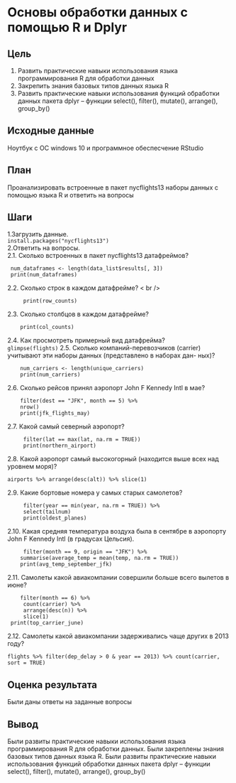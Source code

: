 # Основы обработки данных с помощью R и Dplyr
## Цель
1. Развить практические навыки использования языка программирования R для
обработки данных
2. Закрепить знания базовых типов данных языка R
3. Развить практические навыки использования функций обработки данных пакета
dplyr – функции select(), filter(), mutate(), arrange(), group_by()
## Исходные данные
Ноутбук с ОС windows 10 и программное обеспесчение RStudio
## План
Проанализировать встроенные в пакет nycflights13 наборы данных с помощью
языка R и ответить на вопросы
## Шаги

1.Загрузить данные.  <br   />
``` install.packages("nycflights13") ```  <br   />
2.Ответить на вопросы. <br   />
2.1. Сколько встроенных в пакет nycflights13 датафреймов? <br   />
``` data_list <- data(package = "nycflights13")
 num_dataframes <- length(data_list$results[, 3])
 print(num_dataframes)
```
2.2. Сколько строк в каждом датафрейме? < br   />
```  row_counts <- sapply(ls("package:nycflights13"), function(x) nrow(get(x))) 
     print(row_counts)
```
2.3. Сколько столбцов в каждом датафрейме? <br   />
``` col_counts <- sapply(ls("package:nycflights13"), function(x) ncol(get(x))) 
    print(col_counts)
```
2.4. Как просмотреть примерный вид датафрейма? <br   />
``` glimpse(flights) ```
2.5. Сколько компаний-перевозчиков (carrier) учитывают эти наборы данных
(представлено в наборах дан- ных)? <br   />
``` unique_carriers <- unique(flights$carrier)
    num_carriers <- length(unique_carriers)
    print(num_carriers)
```
2.6. Сколько рейсов принял аэропорт John F Kennedy Intl в мае? <br   />
``` jfk_flights_may <- flights %>%
    filter(dest == "JFK", month == 5) %>%
    nrow()
    print(jfk_flights_may)
```
2.7. Какой самый северный аэропорт? <br   />
``` northern_airport <- airports %>%
     filter(lat == max(lat, na.rm = TRUE))
     print(northern_airport)
```
2.8. Какой аэропорт самый высокогорный (находится выше всех над уровнем моря)? <br   />
``` 
airports %>% arrange(desc(alt)) %>% slice(1)
```
2.9. Какие бортовые номера у самых старых самолетов? <br   />
```  oldest_planes <- planes %>%
     filter(year == min(year, na.rm = TRUE)) %>%
     select(tailnum)
     print(oldest_planes)
```
2.10. Какая средняя температура воздуха была в сентябре в аэропорту John F
Kennedy Intl (в градусах Цельсия). <br   />
``` avg_temp_september_jfk <- weather %>%
     filter(month == 9, origin == "JFK") %>%
    summarise(average_temp = mean(temp, na.rm = TRUE))
    print(avg_temp_september_jfk)
```
2.11. Самолеты какой авиакомпании совершили больше всего вылетов в июне? <br   />
``` top_carrier_june <- flights %>%
    filter(month == 6) %>%
     count(carrier) %>%
     arrange(desc(n)) %>%
     slice(1)
 print(top_carrier_june)
```
2.12. Самолеты какой авиакомпании задерживались чаще других в 2013 году? <br   />
```
flights %>% filter(dep_delay > 0 & year == 2013) %>% count(carrier, sort = TRUE)
```
## Оценка результата
Были даны ответы на заданные вопросы
## Вывод
Были развиты практические навыки использования языка программирования R для
обработки данных. Были закреплены знания базовых типов данных языка R. Были развиты  практические навыки использования функций обработки данных пакета
dplyr – функции select(), filter(), mutate(), arrange(), group_by()
